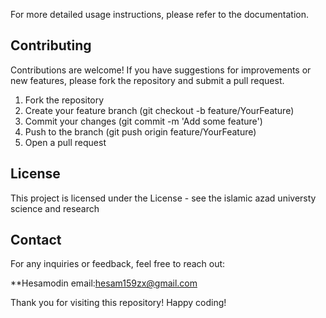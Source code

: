 For more detailed usage instructions, please refer to the documentation.

## Contributing

Contributions are welcome! If you have suggestions for improvements or new features, please fork the repository and submit a pull request. 

1. Fork the repository
2. Create your feature branch (git checkout -b feature/YourFeature)
3. Commit your changes (git commit -m 'Add some feature')
4. Push to the branch (git push origin feature/YourFeature)
5. Open a pull request

## License

This project is licensed under the  License - see the islamic azad universty science and research 

## Contact

For any inquiries or feedback, feel free to reach out:

**Hesamodin 
email:hesam159zx@gmail.com

Thank you for visiting this repository! Happy coding!
   

